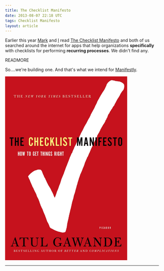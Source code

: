 ```yaml
---
title: The Checklist Manifesto
date: 2013-08-07 22:18 UTC
tags: Checklist Manifesto
layout: article
---
```


Earlier this year [Mark](http://m5rk.github.io) and [I](http://wiscodude.github.io) read [The Checklist Manifesto](https://www.google.com/search?q=the+checklist+manifesto) and both of us searched around the internet for apps that help organizations <b>specifically</b> with checklists for performing <b>recurring processes</b>.  We didn't find any.

READMORE

So....we're building one.  And that's what we intend for [Manifestly](http://manifest.ly).

<a href="https://www.google.com/search?q=the+checklist+manifesto"><img src="/images/checklist_manifesto.jpg" width="400px"></a>

***
